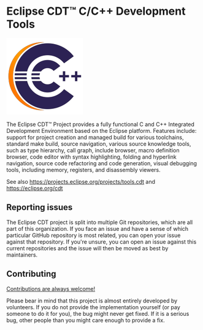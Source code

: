 # Eclipse CDT™ C/C++ Development Tools

![CDT logo](image.png)


The Eclipse CDT™ Project provides a fully functional C and C++ Integrated Development Environment based on the Eclipse platform. Features include: support for project creation and managed build for various toolchains, standard make build, source navigation, various source knowledge tools, such as type hierarchy, call graph, include browser, macro definition browser, code editor with syntax highlighting, folding and hyperlink navigation, source code refactoring and code generation, visual debugging tools, including memory, registers, and disassembly viewers.

See also https://projects.eclipse.org/projects/tools.cdt and https://eclipse.org/cdt


## Reporting issues

The Eclipse CDT project is split into multiple Git repositories, which are all part of this organization. If you face an issue and have a sense of which particular GitHub repository is most related, you can open your issue against that repository. If you're unsure, you can open an issue against this current repositories and the issue will then be moved as best by maintainers.

## Contributing

[Contributions are always welcome!](https://github.com/eclipse-cdt/.github/blob/main/CONTRIBUTING.md)

Please bear in mind that this project is almost entirely developed by volunteers. If you do not provide the implementation yourself (or pay someone to do it for you), the bug might never get fixed. If it is a serious bug, other people than you might care enough to provide a fix.
